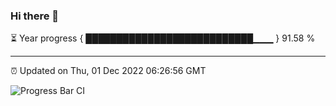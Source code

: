 ### Hi there 👋

⏳ Year progress { ███████████████████████████▁▁▁ } 91.58 %

---

⏰ Updated on Thu, 01 Dec 2022 06:26:56 GMT

![Progress Bar CI](https://github.com/ZhaoGui/ZhaoGui/workflows/Progress%20Bar%20CI/badge.svg)
